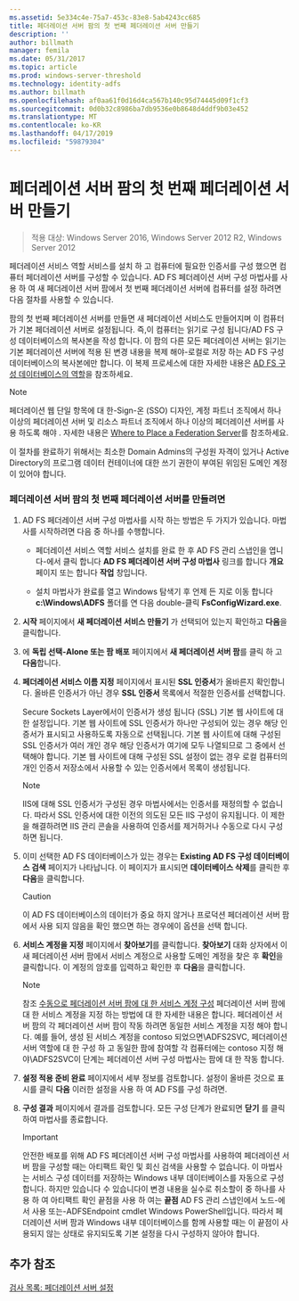 ```yaml
---
ms.assetid: 5e334c4e-75a7-453c-83e8-5ab4243cc685
title: 페더레이션 서버 팜의 첫 번째 페더레이션 서버 만들기
description: ''
author: billmath
manager: femila
ms.date: 05/31/2017
ms.topic: article
ms.prod: windows-server-threshold
ms.technology: identity-adfs
ms.author: billmath
ms.openlocfilehash: af0aa61f0d16d4ca567b140c95d74445d09f1cf3
ms.sourcegitcommit: 0d0b32c8986ba7db9536e0b8648d4ddf9b03e452
ms.translationtype: MT
ms.contentlocale: ko-KR
ms.lasthandoff: 04/17/2019
ms.locfileid: "59879304"
---
```

# <a name="create-the-first-federation-server-in-a-federation-server-farm"></a>페더레이션 서버 팜의 첫 번째 페더레이션 서버 만들기

 >적용 대상: Windows Server 2016, Windows Server 2012 R2, Windows Server 2012

페더레이션 서비스 역할 서비스를 설치 하 고 컴퓨터에 필요한 인증서를 구성 했으면 컴퓨터 페더레이션 서버를 구성할 수 있습니다. AD FS 페더레이션 서버 구성 마법사를 사용 하 여 새 페더레이션 서버 팜에서 첫 번째 페더레이션 서버에 컴퓨터를 설정 하려면 다음 절차를 사용할 수 있습니다.  
  
팜의 첫 번째 페더레이션 서버를 만들면 새 페더레이션 서비스도 만들어지며 이 컴퓨터가 기본 페더레이션 서버로 설정됩니다. 즉,이 컴퓨터는 읽기로 구성 됩니다\/AD FS 구성 데이터베이스의 복사본을 작성 합니다. 이 팜의 다른 모든 페더레이션 서버는 읽기는 기본 페더레이션 서버에 적용 된 변경 내용을 복제 해야\-로컬로 저장 하는 AD FS 구성 데이터베이스의 복사본에만 합니다. 이 복제 프로세스에 대한 자세한 내용은 [AD FS 구성 데이터베이스의 역할](../../ad-fs/technical-reference/The-Role-of-the-AD-FS-Configuration-Database.md)을 참조하세요.  
  
> [!NOTE]  
> 페더레이션 웹 단일 항목에 대 한\-Sign\-온 \(SSO\) 디자인, 계정 파트너 조직에서 하나 이상의 페더레이션 서버 및 리소스 파트너 조직에서 하나 이상의 페더레이션 서버를 사용 하도록 해야 . 자세한 내용은 [Where to Place a Federation Server](https://technet.microsoft.com/library/dd807127.aspx)를 참조하세요.  
  
이 절차를 완료하기 위해서는 최소한 Domain Admins의 구성원 자격이 있거나 Active Directory의 프로그램 데이터 컨테이너에 대한 쓰기 권한이 부여된 위임된 도메인 계정이 있어야 합니다.  
  
### <a name="to-create-the-first-federation-server-in-a-federation-server-farm"></a>페더레이션 서버 팜의 첫 번째 페더레이션 서버를 만들려면  
  
1.  AD FS 페더레이션 서버 구성 마법사를 시작 하는 방법은 두 가지가 있습니다. 마법사를 시작하려면 다음 중 하나를 수행합니다.  
  
    -   페더레이션 서비스 역할 서비스 설치를 완료 한 후 AD FS 관리 스냅인을 엽니다\-에서 클릭 합니다 **AD FS 페더레이션 서버 구성 마법사** 링크를 합니다 **개요** 페이지 또는 합니다 **작업** 창입니다.  
  
    -   설치 마법사가 완료를 열고 Windows 탐색기 후 언제 든 지로 이동 합니다 **c:\\Windows\\ADFS** 폴더를 연 다음 double\-클릭 **FsConfigWizard.exe**.  
  
2.  **시작** 페이지에서 **새 페더레이션 서비스 만들기** 가 선택되어 있는지 확인하고 **다음**을 클릭합니다.  
  
3.  에 **독립 선택\-Alone 또는 팜 배포** 페이지에서 **새 페더레이션 서버 팜**를 클릭 하 고 **다음**합니다.  
  
4.  **페더레이션 서비스 이름 지정** 페이지에서 표시된 **SSL 인증서**가 올바른지 확인합니다. 올바른 인증서가 아닌 경우 **SSL 인증서** 목록에서 적절한 인증서를 선택합니다.  
  
    Secure Sockets Layer에서이 인증서가 생성 됩니다 \(SSL\) 기본 웹 사이트에 대 한 설정입니다. 기본 웹 사이트에 SSL 인증서가 하나만 구성되어 있는 경우 해당 인증서가 표시되고 사용하도록 자동으로 선택됩니다. 기본 웹 사이트에 대해 구성된 SSL 인증서가 여러 개인 경우 해당 인증서가 여기에 모두 나열되므로 그 중에서 선택해야 합니다. 기본 웹 사이트에 대해 구성된 SSL 설정이 없는 경우 로컬 컴퓨터의 개인 인증서 저장소에서 사용할 수 있는 인증서에서 목록이 생성됩니다.  
  
    > [!NOTE]  
    > IIS에 대해 SSL 인증서가 구성된 경우 마법사에서는 인증서를 재정의할 수 없습니다. 따라서 SSL 인증서에 대한 이전의 의도된 모든 IIS 구성이 유지됩니다. 이 제한을 해결하려면 IIS 관리 콘솔을 사용하여 인증서를 제거하거나 수동으로 다시 구성하면 됩니다.  
  
5.  이미 선택한 AD FS 데이터베이스가 있는 경우는 **Existing AD FS 구성 데이터베이스 검색** 페이지가 나타납니다. 이 페이지가 표시되면 **데이터베이스 삭제**를 클릭한 후 **다음**을 클릭합니다.  
  
    > [!CAUTION]  
    > 이 AD FS 데이터베이스의 데이터가 중요 하지 않거나 프로덕션 페더레이션 서버 팜에서 사용 되지 않음을 확인 했으면 하는 경우에이 옵션을 선택 합니다.  
  
6.  **서비스 계정을 지정** 페이지에서 **찾아보기**를 클릭합니다. **찾아보기** 대화 상자에서 이 새 페더레이션 서버 팜에서 서비스 계정으로 사용할 도메인 계정을 찾은 후 **확인**을 클릭합니다. 이 계정의 암호를 입력하고 확인한 후 **다음**을 클릭합니다.  
  
    > [!NOTE]  
    > 참조 [수동으로 페더레이션 서버 팜에 대 한 서비스 계정 구성](Manually-Configure-a-Service-Account-for-a-Federation-Server-Farm.md) 페더레이션 서버 팜에 대 한 서비스 계정을 지정 하는 방법에 대 한 자세한 내용은 합니다. 페더레이션 서버 팜의 각 페더레이션 서버 팜이 작동 하려면 동일한 서비스 계정을 지정 해야 합니다. 예를 들어, 생성 된 서비스 계정을 contoso 되었으면\\ADFS2SVC, 페더레이션 서버 역할에 대 한 구성 하 고 동일한 팜에 참여할 각 컴퓨터에는 contoso 지정 해야\\ADFS2SVC이 단계는 페더레이션 서버 구성 마법사는 팜에 대 한 작동 합니다.  
  
7.  **설정 적용 준비 완료** 페이지에서 세부 정보를 검토합니다. 설정이 올바른 것으로 표시를 클릭 **다음** 이러한 설정을 사용 하 여 AD FS를 구성 하려면.  
  
8.  **구성 결과** 페이지에서 결과를 검토합니다. 모든 구성 단계가 완료되면 **닫기**  를 클릭하여 마법사를 종료합니다.  
  
    > [!IMPORTANT]  
    > 안전한 배포를 위해 AD FS 페더레이션 서버 구성 마법사를 사용하여 페더레이션 서버 팜을 구성할 때는 아티팩트 확인 및 회신 검색을 사용할 수 없습니다. 이 마법사는 서비스 구성 데이터를 저장하는 Windows 내부 데이터베이스를 자동으로 구성합니다. 하지만 있습니다 수 있습니다이 변경 내용을 실수로 취소할이 중 하나를 사용 하 여 아티팩트 확인 끝점을 사용 하 여는 **끝점** AD FS 관리 스냅인에서 노드\-에서 사용 또는\-ADFSEndpoint cmdlet Windows PowerShell입니다. 따라서 페더레이션 서버 팜과 Windows 내부 데이터베이스를 함께 사용할 때는 이 끝점이 사용되지 않는 상태로 유지되도록 기본 설정을 다시 구성하지 않아야 합니다.  
  
## <a name="additional-references"></a>추가 참조  
[검사 목록: 페더레이션 서버 설정](Checklist--Setting-Up-a-Federation-Server.md)  
  

